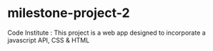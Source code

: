 # milestone-project-2
Code Institute : This project is a web app designed to incorporate a javascript API, CSS &amp; HTML
